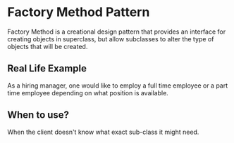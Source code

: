 # Factory Method Pattern

Factory Method is a creational design pattern that provides an interface for creating objects in superclass, but allow subclasses to alter the type of objects that will be created.

## Real Life Example

As a hiring manager, one would like to employ a full time employee or a part time employee depending on what position is available.

## When to use?

When the client doesn't know what exact sub-class it might need.
